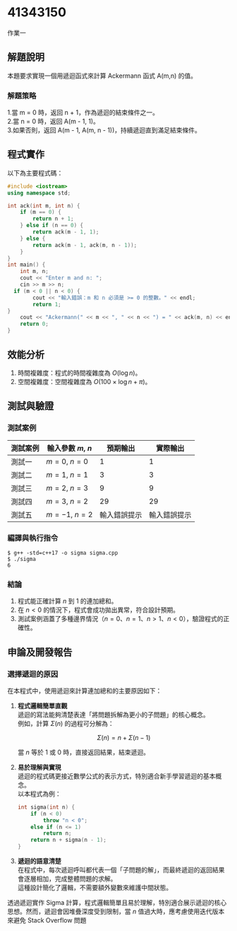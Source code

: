 
# 41343150

作業一

## 解題說明

本題要求實現一個用遞迴函式來計算 Ackermann 函式 A(m,n) 的值。

### 解題策略

1.當 m = 0 時，返回 n + 1，作為遞迴的結束條件之一。  
2.當 n = 0 時，返回 A(m - 1, 1)。  
3.如果否則，返回 A(m - 1, A(m, n - 1))，持續遞迴直到滿足結束條件。  


## 程式實作

以下為主要程式碼：

```cpp
#include <iostream>
using namespace std;

int ack(int m, int n) {
    if (m == 0) {
        return n + 1;
    } else if (n == 0) {
        return ack(m - 1, 1);
    } else {
        return ack(m - 1, ack(m, n - 1));
    }
}
int main() {
    int m, n;
    cout << "Enter m and n: ";
    cin >> m >> n;
  if (m < 0 || n < 0) {
        cout << "輸入錯誤：m 和 n 必須是 >= 0 的整數。" << endl;
        return 1;
}
    cout << "Ackermann(" << m << ", " << n << ") = " << ack(m, n) << endl;
    return 0;
}

```

## 效能分析

1. 時間複雜度：程式的時間複雜度為 $O(\log n)$。
2. 空間複雜度：空間複雜度為 $O(100\times \log n + \pi)$。

## 測試與驗證

### 測試案例

| 測試案例 | 輸入參數 $m$, $n$ | 預期輸出       | 實際輸出       |
|----------|--------------------|----------------|----------------|
| 測試一   | $m = 0$, $n = 0$    | $1$            | $1$            |
| 測試二   | $m = 1$, $n = 1$    | $3$            | $3$            |
| 測試三   | $m = 2$, $n = 3$    | $9$            | $9$            |
| 測試四   | $m = 3$, $n = 2$    | $29$           | $29$           |
| 測試五   | $m = -1$, $n = 2$   | 輸入錯誤提示   | 輸入錯誤提示   |


### 編譯與執行指令

```shell
$ g++ -std=c++17 -o sigma sigma.cpp
$ ./sigma
6
```

### 結論

1. 程式能正確計算 $n$ 到 $1$ 的連加總和。  
2. 在 $n < 0$ 的情況下，程式會成功拋出異常，符合設計預期。  
3. 測試案例涵蓋了多種邊界情況（$n = 0$、$n = 1$、$n > 1$、$n < 0$），驗證程式的正確性。

## 申論及開發報告

### 選擇遞迴的原因

在本程式中，使用遞迴來計算連加總和的主要原因如下：

1. **程式邏輯簡單直觀**  
   遞迴的寫法能夠清楚表達「將問題拆解為更小的子問題」的核心概念。  
   例如，計算 $\Sigma(n)$ 的過程可分解為：  

   $$
   \Sigma(n) = n + \Sigma(n-1)
   $$

   當 $n$ 等於 1 或 0 時，直接返回結果，結束遞迴。

2. **易於理解與實現**  
   遞迴的程式碼更接近數學公式的表示方式，特別適合新手學習遞迴的基本概念。  
   以本程式為例：  

   ```cpp
   int sigma(int n) {
       if (n < 0)
           throw "n < 0";
       else if (n <= 1)
           return n;
       return n + sigma(n - 1);
   }
   ```

3. **遞迴的語意清楚**  
   在程式中，每次遞迴呼叫都代表一個「子問題的解」，而最終遞迴的返回結果會逐層相加，完成整體問題的求解。  
   這種設計簡化了邏輯，不需要額外變數來維護中間狀態。

透過遞迴實作 Sigma 計算，程式邏輯簡單且易於理解，特別適合展示遞迴的核心思想。然而，遞迴會因堆疊深度受到限制，當 $n$ 值過大時，應考慮使用迭代版本來避免 Stack Overflow 問題
